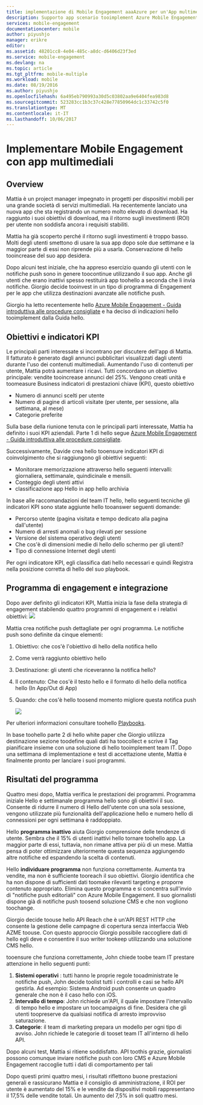 ```yaml
---
title: implementazione di Mobile Engagement aaaAzure per un'App multimediale
description: Supporto app scenario tooimplement Azure Mobile Engagement
services: mobile-engagement
documentationcenter: mobile
author: piyushjo
manager: erikre
editor: 
ms.assetid: 48201cc8-4e04-485c-a8dc-d6406d23f3ed
ms.service: mobile-engagement
ms.devlang: na
ms.topic: article
ms.tgt_pltfrm: mobile-multiple
ms.workload: mobile
ms.date: 08/19/2016
ms.author: piyushjo
ms.openlocfilehash: 6a495eb790993a30d5c03802aa9e6404fea983d8
ms.sourcegitcommit: 523283cc1b3c37c428e77850964dc1c33742c5f0
ms.translationtype: MT
ms.contentlocale: it-IT
ms.lasthandoff: 10/06/2017
---
```

# <a name="implement-mobile-engagement-with-media-app"></a>Implementare Mobile Engagement con app multimediali
## <a name="overview"></a>Overview
Mattia è un project manager impegnato in progetti per dispositivi mobili per una grande società di servizi multimediali. Ha recentemente lanciato una nuova app che sta registrando un numero molto elevato di download. Ha raggiunto i suoi obiettivi di download, ma il ritorno sugli investimenti (ROI) per utente non soddisfa ancora i requisiti stabiliti. 

Mattia ha già scoperto perché il ritorno sugli investimenti è troppo basso. Molti degli utenti smettono di usare la sua app dopo sole due settimane e la maggior parte di essi non riprende più a usarla. Conservazione di hello tooincrease del suo app desidera.

Dopo alcuni test iniziale, che ha appreso esercizio quando gli utenti con le notifiche push sono in genere toocontinue utilizzando il suo app. Anche gli utenti che erano inattivi spesso restituirà app toohello a seconda che li invia notifiche. Giorgio decide tooinvest in un tipo di programma di Engagement per le app che utilizza destinazioni avanzate alle notifiche push.

Giorgio ha letto recentemente hello [Azure Mobile Engagement - Guida introduttiva alle procedure consigliate](mobile-engagement-getting-started-best-practices.md) e ha deciso di indicazioni hello tooimplement dalla Guida hello.

## <a name="objectives-and-kpis"></a>Obiettivi e indicatori KPI
Le principali parti interessate si incontrano per discutere dell'app di Mattia. Il fatturato è generato dagli annunci pubblicitari visualizzati dagli utenti durante l'uso dei contenuti multimediali. Aumentando l'uso di contenuti per utente, Mattia potrà aumentare i ricavi. Tutti concordano un obiettivo principale: vendite tooincrease annunci del 25%. Vengono creati unità e toomeasure Business indicatori di prestazioni chiave (KPI), questo obiettivo

* Numero di annunci scelti per utente
* Numero di pagine di articoli visitate (per utente, per sessione, alla settimana, al mese)
* Categorie preferite

Sulla base della riunione tenuta con le principali parti interessate, Mattia ha definito i suoi KPI aziendali. Parte 1 di hello segue [Azure Mobile Engagement - Guida introduttiva alle procedure consigliate](mobile-engagement-getting-started-best-practices.md). 

Successivamente, Davide crea hello tooensure indicatori KPI di coinvolgimento che si raggiungono gli obiettivi seguenti:

* Monitorare memorizzazione attraverso hello seguenti intervalli: giornaliera, settimanale, quindicinale e mensili.
* Conteggio degli utenti attivi
* classificazione app Hello in app hello archivia

In base alle raccomandazioni del team IT hello, hello seguenti tecniche gli indicatori KPI sono state aggiunte hello tooanswer seguenti domande:

* Percorso utente (pagina visitata e tempo dedicato alla pagina dall'utente)
* Numero di arresti anomali o bug rilevati per sessione
* Versione del sistema operativo degli utenti
* Che cos'è di dimensioni medie di hello dello schermo per gli utenti?
* Tipo di connessione Internet degli utenti

Per ogni indicatore KPI, egli classifica dati hello necessari e quindi Registra nella posizione corretta di hello del suo playbook.

## <a name="engagement-program-and-integration"></a>Programma di engagement e integrazione
Dopo aver definito gli indicatori KPI, Mattia inizia la fase della strategia di engagement stabilendo quattro programmi di engagement e i relativi obiettivi: ![][1]

Mattia crea notifiche push dettagliate per ogni programma. Le notifiche push sono definite da cinque elementi:

1. Obiettivo: che cos'è l'obiettivo di hello della notifica hello
2. Come verrà raggiunto obiettivo hello
3. Destinazione: gli utenti che riceveranno la notifica hello?
4. Il contenuto: Che cos'è il testo hello e il formato di hello della notifica hello (In App/Out di App)
5. Quando: che cos'è hello toosend momento migliore questa notifica push
   
    ![][2]

Per ulteriori informazioni consultare toohello [Playbooks](https://github.com/Azure/azure-mobile-engagement-samples/tree/master/Playbooks).

In base toohello parte 2 di hello white paper che Giorgio utilizza destinazione sezione toodefine quali dati ha toocollect e scrive il Tag pianificare insieme con una soluzione di hello tooimplement team IT. Dopo una settimana di implementazione e test di accettazione utente, Mattia è finalmente pronto per lanciare i suoi programmi.

## <a name="program-results"></a>Risultati del programma
Quattro mesi dopo, Mattia verifica le prestazioni dei programmi. Programma iniziale Hello e settimanale programma hello sono gli obiettivi il suo. Consente di ridurre il numero di Hello dell'utente con una sola sessione, vengono utilizzate più funzionalità dell'applicazione hello e numero hello di connessioni per ogni settimana è raddoppiato.

Hello **programma inattivo** aiuta Giorgio comprensione delle tendenze di utente. Sembra che il 15% di utenti inattivi hello tornare toohello app. La maggior parte di essi, tuttavia, non rimane attiva per più di un mese. Mattia pensa di poter ottimizzare ulteriormente questa sequenza aggiungendo altre notifiche ed espandendo la scelta di contenuti.

Hello **individuare programma** non funziona correttamente. Aumenta tra vendite, ma non è sufficiente tooreach il suo obiettivi. Giorgio identifica che ha non dispone di sufficienti dati toomake rilevanti targeting e proporre contenuto appropriato. Elimina questo programma e si concentra sull'invio di "notifiche push editoriali" con Azure Mobile Engagement. Il suo giornalisti dispone già di notifiche push toosend soluzione CMS e che non vogliono toochange.

Giorgio decide toouse hello API Reach che è un'API REST HTTP che consente la gestione delle campagne di copertura senza interfaccia Web AZME toouse. Con questo approccio Giorgio possibile raccogliere dati di hello egli deve e consentire il suo writer tookeep utilizzando una soluzione CMS hello.

tooensure che funziona correttamente, John chiede toobe team IT prestare attenzione in hello seguenti punti:

1. **Sistemi operativi** : tutti hanno le proprie regole tooadministrate le notifiche push, John decide toolist tutti i controlli e casi se hello API gestirla.
   Ad esempio: Sistema Android push consente un quadro generale che non è il caso hello con iOS.
2. **Intervallo di tempo**: John richiede un'API, il quale impostare l'intervallo di tempo hello e impostare un toocampaigns di fine. Desidera che gli utenti toopreserve da qualsiasi notifica di arresto improvviso saturazione.
3. **Categorie**: il team di marketing prepara un modello per ogni tipo di avviso. John richiede le categorie di tooset team IT all'interno di hello API.

Dopo alcuni test, Mattia si ritiene soddisfatto. API toothis grazie, giornalisti possono comunque inviare notifiche push con loro CMS e Azure Mobile Engagement raccoglie tutti i dati di comportamento per tali

Dopo questi primi quattro mesi, i risultati riflettono buone prestazioni generali e rassicurano Mattia e il consiglio di amministrazione, il ROI per utente è aumentato del 15% e le vendite da dispositivi mobili rappresentano il 17,5% delle vendite totali. Un aumento del 7,5% in soli quattro mesi.

<!--Image references-->
[1]: ./media/mobile-engagement-media-scenario/engagement-strategy.png
[2]: ./media/mobile-engagement-media-scenario/push-scenarios.png

<!--Link references-->
[Media Playbook link]: https://github.com/Azure/azure-mobile-engagement-samples/tree/master/Playbooks
